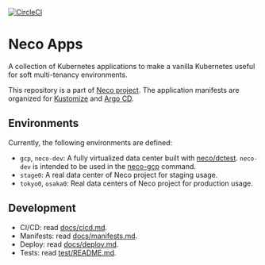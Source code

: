 [![CircleCI](https://circleci.com/gh/cybozu-go/neco-apps.svg?style=svg)](https://circleci.com/gh/cybozu-go/neco-apps)

Neco Apps
=========

A collection of Kubernetes applications to make a vanilla Kubernetes useful for soft multi-tenancy environments.

This repository is a part of [Neco project](https://github.com/cybozu-go/neco/).
The application manifests are organized for [Kustomize](https://github.com/kubernetes-sigs/kustomize) and [Argo CD](https://argoproj.github.io/argo-cd/).

Environments
------------

Currently, the following environments are defined:

- `gcp`, `neco-dev`: A fully virtualized data center built with [neco/dctest](https://github.com/cybozu-go/neco/tree/main/dctest). 
`neco-dev` is intended to be used in the [neco-gcp](https://github.com/cybozu-go/neco-gcp/) command.
- `stage0`: A real data center of Neco project for staging usage.
- `tokyo0`, `osaka0`: Real data centers of Neco project for production usage.

Development
-----------

- CI/CD: read [docs/cicd.md](docs/cicd.md).
- Manifests: read [docs/manifests.md](docs/manifests.md).
- Deploy: read [docs/deploy.md](docs/deploy.md).
- Tests: read [test/README.md](test/README.md).
